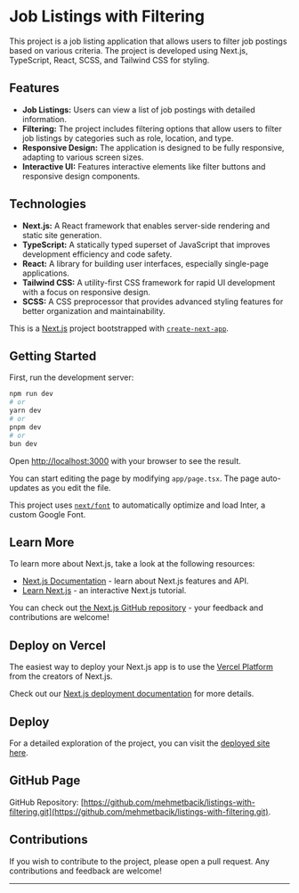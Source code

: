 # Job Listings with Filtering

This project is a job listing application that allows users to filter job postings based on various criteria. The project is developed using Next.js, TypeScript, React, SCSS, and Tailwind CSS for styling.

## Features

- **Job Listings:** Users can view a list of job postings with detailed information.
- **Filtering:** The project includes filtering options that allow users to filter job listings by categories such as role, location, and type.
- **Responsive Design:** The application is designed to be fully responsive, adapting to various screen sizes.
- **Interactive UI:** Features interactive elements like filter buttons and responsive design components.

## Technologies

- **Next.js:** A React framework that enables server-side rendering and static site generation.
- **TypeScript:** A statically typed superset of JavaScript that improves development efficiency and code safety.
- **React:** A library for building user interfaces, especially single-page applications.
- **Tailwind CSS:** A utility-first CSS framework for rapid UI development with a focus on responsive design.
- **SCSS:** A CSS preprocessor that provides advanced styling features for better organization and maintainability.

This is a [Next.js](https://nextjs.org/) project bootstrapped with [`create-next-app`](https://github.com/vercel/next.js/tree/canary/packages/create-next-app).

## Getting Started

First, run the development server:

```bash
npm run dev
# or
yarn dev
# or
pnpm dev
# or
bun dev
```

Open [http://localhost:3000](http://localhost:3000) with your browser to see the result.

You can start editing the page by modifying `app/page.tsx`. The page auto-updates as you edit the file.

This project uses [`next/font`](https://nextjs.org/docs/basic-features/font-optimization) to automatically optimize and load Inter, a custom Google Font.

## Learn More

To learn more about Next.js, take a look at the following resources:

- [Next.js Documentation](https://nextjs.org/docs) - learn about Next.js features and API.
- [Learn Next.js](https://nextjs.org/learn) - an interactive Next.js tutorial.

You can check out [the Next.js GitHub repository](https://github.com/vercel/next.js/) - your feedback and contributions are welcome!

## Deploy on Vercel

The easiest way to deploy your Next.js app is to use the [Vercel Platform](https://vercel.com/new?utm_medium=default-template&filter=next.js&utm_source=create-next-app&utm_campaign=create-next-app-readme) from the creators of Next.js.

Check out our [Next.js deployment documentation](https://nextjs.org/docs/deployment) for more details.

## Deploy

For a detailed exploration of the project, you can visit the [deployed site here](https://listings-with-filtering.vercel.app/).

## GitHub Page

GitHub Repository: [https://github.com/mehmetbacik/listings-with-filtering.git](https://github.com/mehmetbacik/listings-with-filtering.git).

## Contributions

If you wish to contribute to the project, please open a pull request. Any contributions and feedback are welcome!

---
